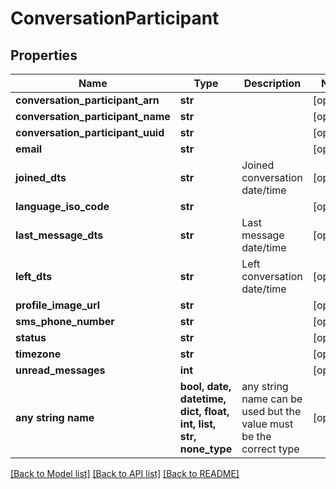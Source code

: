 # ConversationParticipant


## Properties
Name | Type | Description | Notes
------------ | ------------- | ------------- | -------------
**conversation_participant_arn** | **str** |  | [optional] 
**conversation_participant_name** | **str** |  | [optional] 
**conversation_participant_uuid** | **str** |  | [optional] 
**email** | **str** |  | [optional] 
**joined_dts** | **str** | Joined conversation date/time | [optional] 
**language_iso_code** | **str** |  | [optional] 
**last_message_dts** | **str** | Last message date/time | [optional] 
**left_dts** | **str** | Left conversation date/time | [optional] 
**profile_image_url** | **str** |  | [optional] 
**sms_phone_number** | **str** |  | [optional] 
**status** | **str** |  | [optional] 
**timezone** | **str** |  | [optional] 
**unread_messages** | **int** |  | [optional] 
**any string name** | **bool, date, datetime, dict, float, int, list, str, none_type** | any string name can be used but the value must be the correct type | [optional]

[[Back to Model list]](../README.md#documentation-for-models) [[Back to API list]](../README.md#documentation-for-api-endpoints) [[Back to README]](../README.md)


